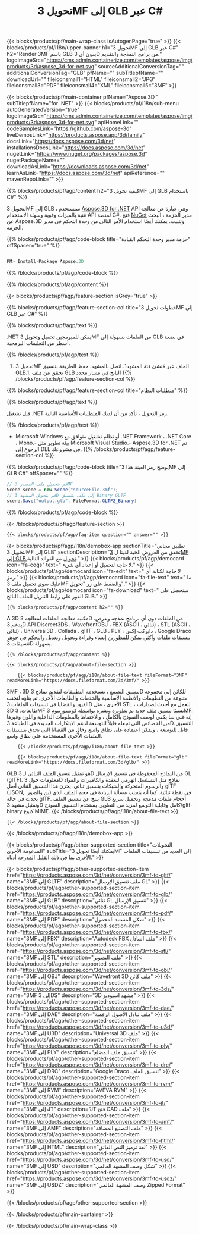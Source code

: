 ﻿---
title: تحويل 3MF إلى GLB عبر C# 
weight: 530
url: /ar/net/conversion/3mf-to-glb/ 
description: نموذج رمز لـ 3MF إلى GLB C# C#. استخدم API رمز مثال للملفات الدُفعة 3MF إلى تحويل GLB داخل VB.NET أو Asp.NET أو أي تطبيق يستند إلى .NET.
---
{{< blocks/products/pf/main-wrap-class isAutogenPage="true" >}}
{{< blocks/products/pf/i18n/upper-banner h1="تحويل 3MF إلى GLB عبر C#" h2="Render 3MF باسم GLB بدون أي 3D من برامج النمذجة والتقديم." logoImageSrc="https://cms.admin.containerize.com/templates/aspose/img/products/3d/aspose_3d-for-net.svg" sourceAdditionalConversionTag="" additionalConversionTag="GLB" pfName="" subTitlepfName="" downloadUrl="" fileiconsmall1="HTML" fileiconsmall2="JPG" fileiconsmall3="PDF" fileiconsmall4="XML" fileiconsmall5="3MF" >}}

{{< blocks/products/pf/main-container pfName="Aspose.3D " subTitlepfName="for .NET" >}}
{{< blocks/products/pf/i18n/sub-menu autoGeneratedVersion="true" logoImageSrc="https://cms.admin.containerize.com/templates/aspose/img/products/3d/aspose_3d-for-net.svg" apiHomeLink="" codeSamplesLink="https://github.com/aspose-3d" liveDemosLink="https://products.aspose.app/3d/family" docsLink="https://docs.aspose.com/3d/net" installationsDocsLink="https://docs.aspose.com/3d/net" nugetLink="https://www.nuget.org/packages/aspose.3d" nugetPackageName="" downloadAsLink="https://downloads.aspose.com/3d/net" learnAsLink="https://docs.aspose.com/3d/net" apiReference="" mavenRepoLink="" >}}

{{% blocks/products/pf/agp/content h2="كيفية تحويل 3MF إلى GLB باستخدام C#" %}}

 لتحويل 3MF إلى GLB ، سنستخدم
 [Aspose.3D for .NET](https://products.aspose.com/3d/net) 
 API وهي عبارة عن معالجة غنية بالميزات وقوية وسهلة الاستخدام API لمنصة C#. فتح
 [NuGet](https://www.nuget.org/packages/aspose.3d) 
 مدير الحزمة ، البحث عن
 Aspose.3D 
 وتثبيت. يمكنك أيضًا استخدام الأمر التالي من وحدة التحكم في مدير الحزمة.

{{% blocks/products/pf/agp/code-block title="حزمة مدير وحدة التحكم القيادة" offSpacer="true" %}}

```cs

PM> Install-Package Aspose.3D


```

{{% /blocks/products/pf/agp/code-block %}}

{{% /blocks/products/pf/agp/content %}}

{{< blocks/products/pf/agp/feature-section isGrey="true" >}}

{{% blocks/products/pf/agp/feature-section-col title="خطوات تحويل 3MF إلى GLB عبر C#" %}}

{{% blocks/products/pf/agp/text %}}

 .NET يمكن للمبرمجين تحميل وتحويل 3MF من الملفات بسهولة إلى GLB في بضعة أسطر من التعليمات البرمجية.

{{% /blocks/products/pf/agp/text %}}

1. تحميل 3MF الملف عبر مُنشئ فئة المشهد1. اتصل بالمشهد. حفظ الطريقة بتنسيق GLB.1. تحقق من ملف GLB الناتج في مسار محدد
{{% /blocks/products/pf/agp/feature-section-col %}}

{{% blocks/products/pf/agp/feature-section-col title="متطلبات النظام" %}}

{{% blocks/products/pf/agp/text %}}

 قبل تشغيل .NET رمز التحويل ، تأكد من أن لديك المتطلبات الأساسية التالية.

{{% /blocks/products/pf/agp/text %}}

- Microsoft Windows أو نظام تشغيل متوافق مع .NET Framework ، .NET Core ، Mono.- بيئة تطوير مثل Microsoft Visual Studio.- Aspose.3D for .NET تم الرجوع إلى DLL في مشروعك.
{{% /blocks/products/pf/agp/feature-section-col %}}

{{% blocks/products/pf/agp/code-block title="يوضح رمز العينة هذا 3MF إلى GLB C#" offSpacer="" %}}

```cs
// قم بتحميل ملف المصدر 3MF
Scene scene = new Scene("sourceFile.3mf");
// قم بتحويل المشهد 3D إلى ملف بتنسيق Binary GLTF
scene.Save("output.glb", FileFormat.GLTF2_Binary)

```

{{% /blocks/products/pf/agp/code-block %}}

{{< /blocks/products/pf/agp/feature-section >}}

    {{< blocks/products/pf/agp/faq-item question="" answer="" >}}
 

<!-- aboutfile Starts -->

{{< blocks/products/pf/agp/i18n/demobox-app sectionTitle="تطبيق مجاني لتحويل 3MF إلى GLB" sectionDescription="تحقق من العروض الحية لدينا ل [3MF إلى GLB تحويل](https://products.aspose.app/3d/conversion/3mf-to-glb) مع الفوائد التالية." >}}
        {{< blocks/products/pf/agp/democard icon="fa-cogs" text=" لا حاجة لتحميل أو إعداد أي شيء." >}}
        {{< blocks/products/pf/agp/democard icon="fa-edit" text=" لا حاجة لكتابة أي رمز." >}}
        {{< blocks/products/pf/agp/democard icon="fa-file-text" text=" ما عليك سوى تحميل ملف 3MF والضغط على زر \"تحويل\"." >}}
        {{< blocks/products/pf/agp/democard icon="fa-download" text=" ستحصل على الفور على رابط التنزيل للملف الناتج GLB." >}}

    {{% blocks/products/pf/agp/content h2="" %}}

 A 3D مكتبة معالجة الملفات لمعالجة 3D من الملفات دون أي برنامج نمذجة وعرض. يدعم 3D API Discreet3DS ، WavefrontOBJ ، FBX (ASCII ، ثنائي) ، STL (ASCII ، ثنائي) ، Universal3D ، Collada ، glTF ، GLB ، PLY ، دايركت إكس ، Google Draco تنسيقات ملفات وأكثر. يمكن للمطورين إنشاء وقراءة وتحويل وتعديل والتحكم في جوهر تنسيقات 3D بسهولة.



    {{% /blocks/products/pf/agp/content %}}

    {{< blocks/products/pf/agp/about-file-section >}}

        {{< blocks/products/pf/agp/i18n/about-file-text fileFormat="3MF" readMoreLink="https://docs.fileformat.com/3d/3mf/" >}}
3MF ، 3D تنسيق التصنيع ، تستخدمه التطبيقات لتقديم نماذج 3D للكائن إلى مجموعة متنوعة من التطبيقات والأنظمة الأساسية والخدمات والطابعات الأخرى. تم بناؤه لتجنب القيود والقضايا في تنسيقات الملفات 3D الأخرى ، مثل STL ، للعمل مع أحدث إصدارات 3D طابعات. 3MF نسبيًا تنسيق ملف جديد تم تطويره ونشره بواسطة كونسورتيوم 3MF. إنه غني بما يكفي لوصف النموذج بالكامل ، والاحتفاظ بالمعلومات الداخلية واللون وغيرها من الخصائص التي تجعله قابلاً للتوسعة لدعم الابتكارات الجديدة في الطباعة 3D. التنسيق قابل للتوسعة ، ويمكن اعتماده على نطاق واسع وخالٍ من القضايا التي تحدق بتنسيقات الملفات الأخرى المستخدمة على نطاق واسع.

        {{< /blocks/products/pf/agp/i18n/about-file-text >}}

        {{< blocks/products/pf/agp/i18n/about-file-text fileFormat="glb" readMoreLink="https://docs.fileformat.com/3d/glb/" >}}
GLB هو تمثيل تنسيق الملف الثنائي لـ 3D من النماذج المحفوظة في تنسيق الإرسال GL (glTF). معلومات حول 3D نماذج مثل التسلسل الهرمي للعقدة والكاميرات والمواد والرسوم المتحركة والشبكات بتنسيق ثنائي. يخزن هذا التنسيق الثنائي أصل glTF (JSON,. بن والصور) في نقطة ثنائية. كما أنه يتجنب مسألة الزيادة في حجم الملف الذي يحدث في حالة glTF. ينتج عن تنسيق الملف GLB أحجام ملفات مدمجة وتحميل سريع وتمثيل مشهد 3D كامل وقابلية التوسع لمزيد من التطوير. يستخدم التنسيق النموذج/gltf-binary كنوع MIME.
        {{< /blocks/products/pf/agp/i18n/about-file-text >}}

    {{< /blocks/products/pf/agp/about-file-section >}}

{{< /blocks/products/pf/agp/i18n/demobox-app >}}

<!-- aboutfile Ends -->

{{< blocks/products/pf/agp/other-supported-section title="التحويلات المدعومة الأخرى" subTitle="يمكنك أيضًا تحويل 3MF إلى العديد من تنسيقات الملفات الأخرى بما في ذلك القليل المدرجة أدناه." >}}

{{< blocks/products/pf/agp/other-supported-section-item href="https://products.aspose.com/3d/net/conversion/3mf-to-gltf/" name="3MF إلى GLTF" description="ملف تنسيق الإرسال GL" >}}
{{< blocks/products/pf/agp/other-supported-section-item href="https://products.aspose.com/3d/net/conversion/3mf-to-glb/" name="3MF إلى GLB" description="ثنائي GL تنسيق الإرسال" >}}
{{< blocks/products/pf/agp/other-supported-section-item href="https://products.aspose.com/3d/net/conversion/3mf-to-pdf/" name="3MF إلى PDF" description="شكل المستند المحمول" >}}
{{< blocks/products/pf/agp/other-supported-section-item href="https://products.aspose.com/3d/net/conversion/3mf-to-fbx/" name="3MF إلى FBX" description="Autodesk FBX ملف التبادل" >}}
{{< blocks/products/pf/agp/other-supported-section-item href="https://products.aspose.com/3d/net/conversion/3mf-to-stl/" name="3MF إلى STL" description="ملف التصوير" >}}
{{< blocks/products/pf/agp/other-supported-section-item href="https://products.aspose.com/3d/net/conversion/3mf-to-obj/" name="3MF إلى OBJ" description="Wavefront 3D ملف كائن" >}}
{{< blocks/products/pf/agp/other-supported-section-item href="https://products.aspose.com/3d/net/conversion/3mf-to-3ds/" name="3MF إلى 3DS" description="3D مشهد استوديو" >}}
{{< blocks/products/pf/agp/other-supported-section-item href="https://products.aspose.com/3d/net/conversion/3mf-to-dae/" name="3MF إلى DAE" description="ملف تبادل الأصول الرقمية" >}}
{{< blocks/products/pf/agp/other-supported-section-item href="https://products.aspose.com/3d/net/conversion/3mf-to-u3d/" name="3MF إلى U3D" description="Universal 3D ملف" >}}
{{< blocks/products/pf/agp/other-supported-section-item href="https://products.aspose.com/3d/net/conversion/3mf-to-ply/" name="3MF إلى PLY" description="تنسيق ملف المضلع" >}}
{{< blocks/products/pf/agp/other-supported-section-item href="https://products.aspose.com/3d/net/conversion/3mf-to-drc/" name="3MF إلى DRC" description="Google Draco تنسيق الملف" >}}
{{< blocks/products/pf/agp/other-supported-section-item href="https://products.aspose.com/3d/net/conversion/3mf-to-rvm/" name="3MF إلى RVM" description="AVEVA RVM" >}}
{{< blocks/products/pf/agp/other-supported-section-item href="https://products.aspose.com/3d/net/conversion/3mf-to-jt/" name="3MF إلى JT" description="JT فتح CAD ملف" >}}
{{< blocks/products/pf/agp/other-supported-section-item href="https://products.aspose.com/3d/net/conversion/3mf-to-amf/" name="3MF إلى AMF" description="ملف التصنيع المضافة" >}}
{{< blocks/products/pf/agp/other-supported-section-item href="https://products.aspose.com/3d/net/conversion/3mf-to-html/" name="3MF إلى HTML" description="لغة ترميز النص الفائق" >}}
{{< blocks/products/pf/agp/other-supported-section-item href="https://products.aspose.com/3d/net/conversion/3mf-to-usd/" name="3MF إلى USD" description="شكل وصف المشهد العالمي" >}}
{{< blocks/products/pf/agp/other-supported-section-item href="https://products.aspose.com/3d/net/conversion/3mf-to-usdz/" name="3MF إلى USDZ" description="وصف المشهد العالمي Zipped Format" >}}

{{< /blocks/products/pf/agp/other-supported-section >}}

{{< /blocks/products/pf/main-container >}}
    
{{< /blocks/products/pf/main-wrap-class >}}

